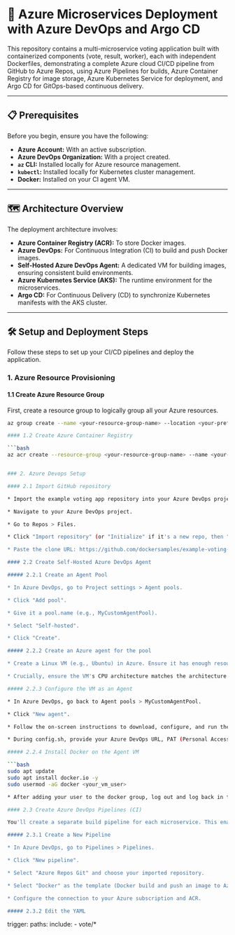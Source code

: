 # 🚀 Azure Microservices Deployment with Azure DevOps and Argo CD

This repository contains a multi-microservice voting application built with containerized components (vote, result, worker), each with independent Dockerfiles, demonstrating a complete Azure cloud CI/CD pipeline from GitHub to Azure Repos, using Azure Pipelines for builds, Azure Container Registry for image storage, Azure Kubernetes Service for deployment, and Argo CD for GitOps-based continuous delivery.

---

## 📋 Prerequisites

Before you begin, ensure you have the following:

* **Azure Account:** With an active subscription.
* **Azure DevOps Organization:** With a project created.
* **`az` CLI:** Installed locally for Azure resource management.
* **`kubectl`:** Installed locally for Kubernetes cluster management.
* **Docker:** Installed on your CI agent VM.

---

## 🗺️ Architecture Overview

The deployment architecture involves:

* **Azure Container Registry (ACR):** To store Docker images.
* **Azure DevOps:** For Continuous Integration (CI) to build and push Docker images.
* **Self-Hosted Azure DevOps Agent:** A dedicated VM for building images, ensuring consistent build environments.
* **Azure Kubernetes Service (AKS):** The runtime environment for the microservices.
* **Argo CD:** For Continuous Delivery (CD) to synchronize Kubernetes manifests with the AKS cluster.

---

## 🛠️ Setup and Deployment Steps

Follow these steps to set up your CI/CD pipelines and deploy the application.

### 1. Azure Resource Provisioning

#### 1.1 Create Azure Resource Group

First, create a resource group to logically group all your Azure resources.

```bash
az group create --name <your-resource-group-name> --location <your-preferred-azure-region>

#### 1.2 Create Azure Container Registry 

```bash
az acr create --resource-group <your-resource-group-name> --name <your-acr-name> --sku Basic


### 2. Azure Devops Setup

#### 2.1 Import GitHub repository

* Import the example voting app repository into your Azure DevOps project.

* Navigate to your Azure DevOps project.

* Go to Repos > Files.

* Click "Import repository" (or "Initialize" if it's a new repo, then "Import").

* Paste the clone URL: https://github.com/dockersamples/example-voting-app.git

#### 2.2 Create Self-Hosted Azure DevOps Agent

##### 2.2.1 Create an Agent Pool

* In Azure DevOps, go to Project settings > Agent pools.

* Click "Add pool".

* Give it a pool.name (e.g., MyCustomAgentPool).

* Select "Self-hosted".

* Click "Create".

##### 2.2.2 Create an Azure agent for the pool

* Create a Linux VM (e.g., Ubuntu) in Azure. Ensure it has enough resources for Docker builds.

* Crucially, ensure the VM's CPU architecture matches the architecture you intend to deploy to AKS. For example, if your AKS node pool will be amd64, your agent VM should also be amd64.

##### 2.2.3 Configure the VM as an Agent 

* In Azure DevOps, go back to Agent pools > MyCustomAgentPool.

* Click "New agent".

* Follow the on-screen instructions to download, configure, and run the agent software on your newly created VM

* During config.sh, provide your Azure DevOps URL, PAT (Personal Access Token) for authentication, and the pool.name you created.

##### 2.2.4 Install Docker on the Agent VM

```bash
sudo apt update
sudo apt install docker.io -y
sudo usermod -aG docker <your_vm_user>

* After adding your user to the docker group, log out and log back in to the VM for the changes to take effect.

#### 2.3 Create Azure DevOps Pipelines (CI)

You'll create a separate build pipeline for each microservice. This enables independent deployments.

##### 2.3.1 Create a New Pipeline

* In Azure DevOps, go to Pipelines > Pipelines.

* Click "New pipeline".

* Select "Azure Repos Git" and choose your imported repository.

* Select "Docker" as the template (Docker build and push an image to Azure Container Registry).

* Configure the connection to your Azure subscription and ACR.

##### 2.3.2 Edit the YAML

```
trigger:
  paths:
    include:
    - vote/* 


